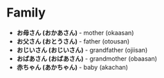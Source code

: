 # Family

- **お母さん (おかあさん)** - mother (okaasan)
- **お父さん (おとうさん)** - father (otousan)
- **おじいさん (おじいさん)** - grandfather (ojiisan)
- **おばあさん (おばあさん)** - grandmother (obaasan)
- **赤ちゃん (あかちゃん)** - baby (akachan)
